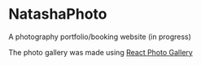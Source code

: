 # NatashaPhoto
A photography portfolio/booking website (in progress)

The photo gallery was made using <a href="https://github.com/igordanchenko/react-photo-album">React Photo Gallery</a>